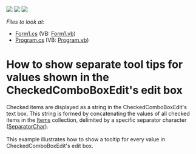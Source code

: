<!-- default badges list -->
![](https://img.shields.io/endpoint?url=https://codecentral.devexpress.com/api/v1/VersionRange/128622489/13.1.4%2B)
[![](https://img.shields.io/badge/Open_in_DevExpress_Support_Center-FF7200?style=flat-square&logo=DevExpress&logoColor=white)](https://supportcenter.devexpress.com/ticket/details/E2637)
[![](https://img.shields.io/badge/📖_How_to_use_DevExpress_Examples-e9f6fc?style=flat-square)](https://docs.devexpress.com/GeneralInformation/403183)
<!-- default badges end -->
<!-- default file list -->
*Files to look at*:

* [Form1.cs](./CS/WindowsApplication3/Form1.cs) (VB: [Form1.vb](./VB/WindowsApplication3/Form1.vb))
* [Program.cs](./CS/WindowsApplication3/Program.cs) (VB: [Program.vb](./VB/WindowsApplication3/Program.vb))
<!-- default file list end -->
# How to show separate tool tips for values shown in the CheckedComboBoxEdit's edit box 


<p>Checked items are displayed as a string in the CheckedComboBoxEdit's text box. This string is formed by concatenating the values of all checked items in the <u>Items</u> collection, delimited by a specific separator character (<u>SeparatorChar</u>). <br />
 <br />
This example illustrates how to show a tooltip for every value in CheckedComboBoxEdit's edit box. <br />
 </p>

<br/>



